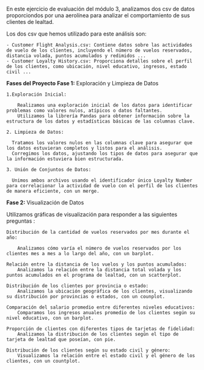 En este ejercicio de evaluación del módulo 3, analizamos dos csv de datos proporciondos por una aerolínea para analizar el comportamiento de sus clientes de lealtad. 

Los dos csv que hemos utilizado para este análisis son:

    - Customer Flight Analysis.csv: Contiene datos sobre las actividades de vuelo de los clientes, incluyendo el número de vuelos reservados, distancia volada, puntos acumulados y redimidos ...
    - Customer Loyalty History.csv: Proporciona detalles sobre el perfil de los clientes, como ubicación, nivel educativo, ingresos, estado civil ...

**Fases del Proyecto**
**Fase 1:** Exploración y Limpieza de Datos

    1.Exploración Inicial:
    
        Realizamos una exploración inicial de los datos para identificar problemas como valores nulos, atípicos o datos faltantes.
        Utilizamos la librería Pandas para obtener información sobre la estructura de los datos y estadísticas básicas de las columnas clave.

    2. Limpieza de Datos:

      Tratamos los valores nulos en las columnas clave para asegurar que los datos estuvieran completos y listos para el análisis.
      Corregimos los datos, ajustando los tipos de datos para asegurar que la información estuviera bien estructurada.

    3. Unión de Conjuntos de Datos:

      Unimos ambos archivos usando el identificador único Loyalty Number para correlacionar la actividad de vuelo con el perfil de los clientes de manera eficiente, con un merge.

**Fase 2:** Visualización de Datos

Utilizamos gráficas de visualización para responder a las siguientes preguntas :

    Distribución de la cantidad de vuelos reservados por mes durante el año:
    
        Analizamos cómo varía el número de vuelos reservados por los clientes mes a mes a lo largo del año, con un barplot.

    Relación entre la distancia de los vuelos y los puntos acumulados:
        Analizamos la relación entre la distancia total volada y los puntos acumulados en el programa de lealtad, con un scatterplot.

    Distribución de los clientes por provincia o estado:
        Analizamos la ubicación geográfica de los clientes, visualizando su distribución por provincias o estados, con un counplot.

    Comparación del salario promedio entre diferentes niveles educativos:
        Comparamos los ingresos anuales promedio de los clientes según su nivel educativo, con un barplot.

    Proporción de clientes con diferentes tipos de tarjetas de fidelidad:
        Analizamos la distribución de los clientes según el tipo de tarjeta de lealtad que poseían, con pie.

    Distribución de los clientes según su estado civil y género:
        Visualizamos la relación entre el estado civil y el género de los clientes, con un countplot.
